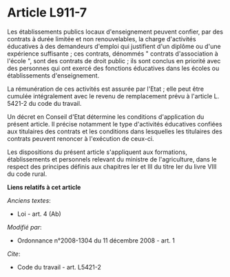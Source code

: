 # Article L911-7

Les établissements publics locaux d'enseignement peuvent confier, par des contrats à durée limitée et non renouvelables, la
charge d'activités éducatives à des demandeurs d'emploi qui justifient d'un diplôme ou d'une expérience suffisante ; ces
contrats, dénommés " contrats d'association à l'école ", sont des contrats de droit public ; ils sont conclus en priorité
avec des personnes qui ont exercé des fonctions éducatives dans les écoles ou établissements d'enseignement. 

La rémunération de ces activités est assurée par l'Etat ; elle peut être cumulée intégralement avec le revenu de remplacement
prévu à l'article L. 5421-2 du code du travail. 

Un décret en Conseil d'Etat détermine les conditions d'application du présent article. Il précise notamment le type
d'activités éducatives confiées aux titulaires des contrats et les conditions dans lesquelles les titulaires des contrats
peuvent renoncer à l'exécution de ceux-ci. 

Les dispositions du présent article s'appliquent aux formations, établissements et personnels relevant du ministre de
l'agriculture, dans le respect des principes définis aux chapitres Ier et III du titre Ier du livre VIII du code rural.

**Liens relatifs à cet article**

_Anciens textes_:

  - Loi - art. 4 (Ab)

_Modifié par_:

  - Ordonnance n°2008-1304 du 11 décembre 2008 - art. 1

_Cite_:

  - Code du travail - art. L5421-2
